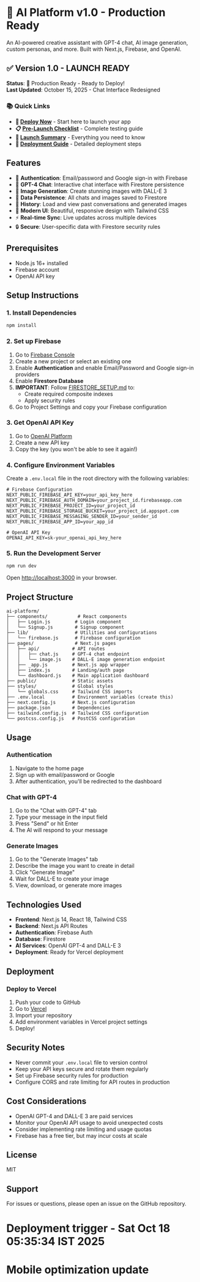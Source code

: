 # 🚀 AI Platform v1.0 - Production Ready

An AI-powered creative assistant with GPT-4 chat, AI image generation, custom personas, and more. Built with Next.js, Firebase, and OpenAI.

## ✅ Version 1.0 - LAUNCH READY

**Status**: 🎉 Production Ready - Ready to Deploy!  
**Last Updated**: October 15, 2025 - Chat Interface Redesigned

### 📚 Quick Links
- **🚀 [Deploy Now](DEPLOY_NOW.md)** - Start here to launch your app
- **📋 [Pre-Launch Checklist](PRE_LAUNCH_CHECKLIST.md)** - Complete testing guide
- **📖 [Launch Summary](LAUNCH_SUMMARY.md)** - Everything you need to know
- **🔧 [Deployment Guide](DEPLOYMENT_GUIDE.md)** - Detailed deployment steps

## Features

- 🔐 **Authentication**: Email/password and Google sign-in with Firebase
- 💬 **GPT-4 Chat**: Interactive chat interface with Firestore persistence
- 🎨 **Image Generation**: Create stunning images with DALL-E 3
- 💾 **Data Persistence**: All chats and images saved to Firestore
- 📜 **History**: Load and view past conversations and generated images
- 🎯 **Modern UI**: Beautiful, responsive design with Tailwind CSS
- ⚡ **Real-time Sync**: Live updates across multiple devices
- 🔒 **Secure**: User-specific data with Firestore security rules

## Prerequisites

- Node.js 16+ installed
- Firebase account
- OpenAI API key

## Setup Instructions

### 1. Install Dependencies

```bash
npm install
```

### 2. Set up Firebase

1. Go to [Firebase Console](https://console.firebase.google.com/)
2. Create a new project or select an existing one
3. Enable **Authentication** and enable Email/Password and Google sign-in providers
4. Enable **Firestore Database**
5. **IMPORTANT**: Follow [FIRESTORE_SETUP.md](FIRESTORE_SETUP.md) to:
   - Create required composite indexes
   - Apply security rules
6. Go to Project Settings and copy your Firebase configuration

### 3. Get OpenAI API Key

1. Go to [OpenAI Platform](https://platform.openai.com/api-keys)
2. Create a new API key
3. Copy the key (you won't be able to see it again!)

### 4. Configure Environment Variables

Create a `.env.local` file in the root directory with the following variables:

```env
# Firebase Configuration
NEXT_PUBLIC_FIREBASE_API_KEY=your_api_key_here
NEXT_PUBLIC_FIREBASE_AUTH_DOMAIN=your_project_id.firebaseapp.com
NEXT_PUBLIC_FIREBASE_PROJECT_ID=your_project_id
NEXT_PUBLIC_FIREBASE_STORAGE_BUCKET=your_project_id.appspot.com
NEXT_PUBLIC_FIREBASE_MESSAGING_SENDER_ID=your_sender_id
NEXT_PUBLIC_FIREBASE_APP_ID=your_app_id

# OpenAI API Key
OPENAI_API_KEY=sk-your_openai_api_key_here
```

### 5. Run the Development Server

```bash
npm run dev
```

Open [http://localhost:3000](http://localhost:3000) in your browser.

## Project Structure

```
ai-platform/
├── components/           # React components
│   ├── Login.js         # Login component
│   └── Signup.js        # Signup component
├── lib/                 # Utilities and configurations
│   └── firebase.js      # Firebase configuration
├── pages/               # Next.js pages
│   ├── api/            # API routes
│   │   ├── chat.js     # GPT-4 chat endpoint
│   │   └── image.js    # DALL-E image generation endpoint
│   ├── _app.js         # Next.js app wrapper
│   ├── index.js        # Landing/auth page
│   └── dashboard.js    # Main application dashboard
├── public/             # Static assets
├── styles/             # Global styles
│   └── globals.css     # Tailwind CSS imports
├── .env.local          # Environment variables (create this)
├── next.config.js      # Next.js configuration
├── package.json        # Dependencies
├── tailwind.config.js  # Tailwind CSS configuration
└── postcss.config.js   # PostCSS configuration
```

## Usage

### Authentication

1. Navigate to the home page
2. Sign up with email/password or Google
3. After authentication, you'll be redirected to the dashboard

### Chat with GPT-4

1. Go to the "Chat with GPT-4" tab
2. Type your message in the input field
3. Press "Send" or hit Enter
4. The AI will respond to your message

### Generate Images

1. Go to the "Generate Images" tab
2. Describe the image you want to create in detail
3. Click "Generate Image"
4. Wait for DALL-E to create your image
5. View, download, or generate more images

## Technologies Used

- **Frontend**: Next.js 14, React 18, Tailwind CSS
- **Backend**: Next.js API Routes
- **Authentication**: Firebase Auth
- **Database**: Firestore
- **AI Services**: OpenAI GPT-4 and DALL-E 3
- **Deployment**: Ready for Vercel deployment

## Deployment

### Deploy to Vercel

1. Push your code to GitHub
2. Go to [Vercel](https://vercel.com)
3. Import your repository
4. Add environment variables in Vercel project settings
5. Deploy!

## Security Notes

- Never commit your `.env.local` file to version control
- Keep your API keys secure and rotate them regularly
- Set up Firebase security rules for production
- Configure CORS and rate limiting for API routes in production

## Cost Considerations

- OpenAI GPT-4 and DALL-E 3 are paid services
- Monitor your OpenAI API usage to avoid unexpected costs
- Consider implementing rate limiting and usage quotas
- Firebase has a free tier, but may incur costs at scale

## License

MIT

## Support

For issues or questions, please open an issue on the GitHub repository.


# Deployment trigger - Sat Oct 18 05:35:34 IST 2025
# Mobile optimization update
